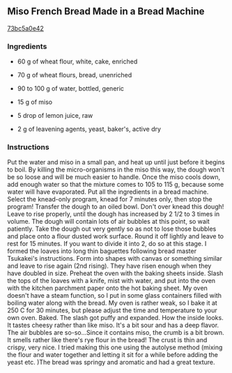 ## Miso French Bread Made in a Bread Machine

[73bc5a0e42](https://cookpad.com/us/recipes/144190-miso-french-bread-made-in-a-bread-machine)

### Ingredients

 - 60 g of wheat flour, white, cake, enriched

 - 70 g of wheat flours, bread, unenriched

 - 90 to 100 g of water, bottled, generic

 - 15 g of miso

 - 5 drop of lemon juice, raw

 - 2 g of leavening agents, yeast, baker's, active dry

### Instructions

Put the water and miso in a small pan, and heat up until just before it begins to boil. By killing the micro-organisms in the miso this way, the dough won't be so loose and will be much easier to handle. Once the miso cools down, add enough water so that the mixture comes to 105 to 115 g, because some water will have evaporated. Put all the ingredients in a bread machine. Select the knead-only program, knead for 7 minutes only, then stop the program! Transfer the dough to an oiled bowl. Don't over knead this dough! Leave to rise properly, until the dough has increased by 2 1/2 to 3 times in volume. The dough will contain lots of air bubbles at this point, so wait patiently. Take the dough out very gently so as not to lose those bubbles and place onto a flour dusted work surface. Round it off lightly and leave to rest for 15 minutes. If you want to divide it into 2, do so at this stage. I formed the loaves into long thin baguettes following bread master Tsukakei's instructions. Form into shapes with canvas or something similar and leave to rise again (2nd rising). They have risen enough when they have doubled in size. Preheat the oven with the baking sheets inside. Slash the tops of the loaves with a knife, mist with water, and put into the oven with the kitchen parchment paper onto the hot baking sheet. My oven doesn't have a steam function, so I put in some glass containers filled with boiling water along with the bread. My oven is rather weak, so I bake it at 250 C for 30 minutes, but please adjust the time and temperature to your own oven. Baked. The slash got puffy and expanded. How the inside looks. It tastes cheesy rather than like miso. It's a bit sour and has a deep flavor. The air bubbles are so-so...Since it contains miso, the crumb is a bit brown. It smells rather like there's rye flour in the bread! The crust is thin and crispy, very nice. I tried making this one using the autolyse method (mixing the flour and water together and letting it sit for a while before adding the yeast etc. )The bread was springy and aromatic and had a great texture.
